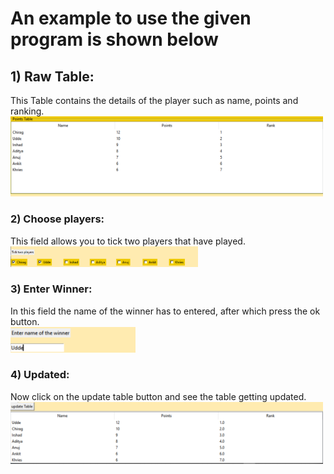 # An example to use the given program is shown below

## 1) Raw Table:
This Table contains the details of the player such as name, points and ranking.
<br />
<img src="table.png" alt="drawing" width="500"/>
<br />

### 2) Choose players:
This field allows you to tick two players that have played. 
<br />
<img src="Choose_players.png" alt="drawing" width="300"/>
<br />

### 3) Enter Winner:
In this field the name of the winner has to entered, after which press the ok button.
<br />
<img src="winner.png" alt="drawing" width="200"/>
<br />

### 4) Updated:
Now click on the update table button and see the table getting updated.
<br />
<img src="updated.png" alt="drawing" width="500"/>
<br />